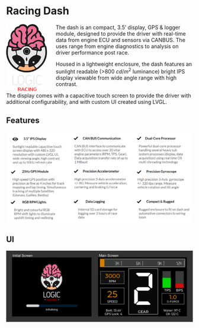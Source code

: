 # Racing Dash

<img style="margin-right: 1.5rem" align="left" width="110" src="images/img_logo.png" />

The dash is an compact, 3.5’ display, GPS & logger module, designed to provide the driver with real-time data from engine ECU and sensors via CANBUS. The uses range from engine diagnostics to analysis on driver performance post race.

Housed in a lightweight enclosure, the dash features an sunlight readable (>800 $cd/m^2$ luminance) bright IPS display viewable from wide angle range with high contrast.

The display comes with a capacitive touch screen to provide the driver with additional configurability, and with custom UI created using LVGL.

## Features

<img src="images/img_features.PNG" alt="features" width="800"/>

## UI

<img src="images/img_screens.png" alt="screens" width="800"/>
